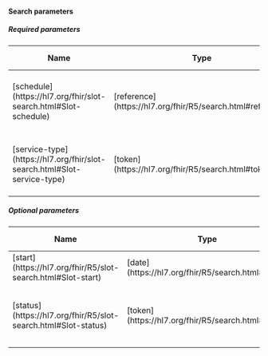 #### Search parameters

##### Required parameters

<table>
  <thead>
    <tr class="header">
      <th>Name</th>
      <th>Type</th>
      <th>Description</th>
      <th>Expression</th>
      <th>In Common</th>
    </tr>
  </thead>
  <tbody>
    <tr>
      <td markdown="span">[schedule](https://hl7.org/fhir/slot-search.html#Slot-schedule)</td>
      <td markdown="span">[reference](https://hl7.org/fhir/R5/search.html#reference)</td>
      <td markdown="span">The Schedule Resource that we are seeking a slot within</td>
      <td markdown="span">Slot.schedule [(Schedule)](StructureDefinition-at-scheduling-schedule.html)</td>
      <td markdown="span"></td>
    </tr>
    <tr>
      <td markdown="span">[service-type](https://hl7.org/fhir/slot-search.html#Slot-service-type)</td>
      <td markdown="span">[token](https://hl7.org/fhir/R5/search.html#token)</td>
      <td markdown="span">The type (by coding) of appointments that can be booked into the slot</td>
      <td markdown="span">Slot.serviceType.concept</td>
      <td markdown="span"></td>
    </tr>
  </tbody>
</table>

##### Optional parameters

<table>
  <thead>
    <tr class="header">
      <th>Name</th>
      <th>Type</th>
      <th>Description</th>
      <th>Expression</th>
      <th>In Common</th>
    </tr>
  </thead>
  <tbody>
    <tr>
      <td markdown="span">[start](https://hl7.org/fhir/R5/slot-search.html#Slot-start)</td>
      <td markdown="span">[date](https://hl7.org/fhir/R5/search.html#date)</td>
      <td markdown="span">Appointment date/time.</td>
      <td markdown="span">Slot.start</td>
      <td markdown="span"></td>
    </tr>
    <tr>
      <td markdown="span">[status](https://hl7.org/fhir/R5/slot-search.html#Slot-status)</td>
      <td markdown="span">[token](https://hl7.org/fhir/R5/search.html#token)</td>
      <td markdown="span">The free/busy status of the appointment. Shall always be "free"</td>
      <td markdown="span">Slot.status</td>
      <td markdown="span"></td>
    </tr>
  </tbody>
</table>
